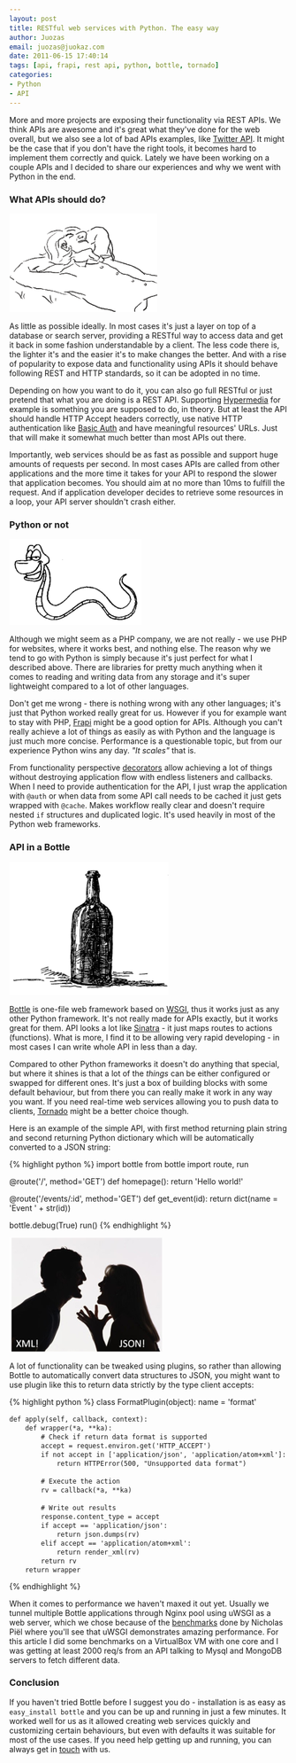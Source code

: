 ```yaml
---
layout: post
title: RESTful web services with Python. The easy way
author: Juozas
email: juozas@juokaz.com
date: 2011-06-15 17:40:14
tags: [api, frapi, rest api, python, bottle, tornado]
categories:
- Python
- API
---
```


More and more projects are exposing their functionality via REST APIs. We think APIs are awesome and it's great what they've done for the web overall, but we also see a lot of bad APIs examples, like [Twitter API](http://dev.twitter.com/doc). It might be the case that if you don't have the right tools, it becomes hard to implement them correctly and quick. Lately we have been working on a couple APIs and I decided to share our experiences and why we went with Python in the end. 

<!--more-->

### What APIs should do?

<div class="alignleft" ><img src="/media/rest.gif" alt="Rest" class="noborder"></div>

As little as possible ideally. In most cases it's just a layer on top of a database or search server, providing a RESTful way to access data and get it back in some fashion understandable by a client. The less code there is, the lighter it's and the easier it's to make changes the better. And with a rise of popularity to expose data and functionality using APIs it should behave following REST and HTTP standards, so it can be adopted in no time. 

Depending on how you want to do it, you can also go full RESTful or just pretend that what you are doing is a REST API. Supporting [Hypermedia](http://en.wikipedia.org/wiki/Hypermedia) for example is something you are supposed to do, in theory. But at least the API should handle HTTP Accept headers correctly, use native HTTP authentication like [Basic Auth](http://en.wikipedia.org/wiki/Basic_access_authentication) and have meaningful resources' URLs. Just that will make it somewhat much better than most APIs out there. 

Importantly, web services should be as fast as possible and support huge amounts of requests per second. In most cases APIs are called from other applications and the more time it takes for your API to respond the slower that application becomes. You should aim at no more than 10ms to fulfill the request. And if application developer decides to retrieve some resources in a loop, your API server shouldn't crash either. 

### Python or not

<div class="alignright" ><img src="/media/snake.gif" alt="Snake" class="noborder"></div>

Although we might seem as a PHP company, we are not really - we use PHP for websites, where it works best, and nothing else. The reason why we tend to go with Python is simply because it's just perfect for what I described above. There are libraries for pretty much anything when it comes to reading and writing data from any storage and it's super lightweight compared to a lot of other languages. 

Don't get me wrong - there is nothing wrong with any other languages; it's just that Python worked really great for us. However if you for example want to stay with PHP, [Frapi](http://getfrapi.com/) might be a good option for APIs. Although you can't really achieve a lot of things as easily as with Python and the language is just much more concise. Performance is a questionable topic, but from our experience Python wins any day. *"It scales"* that is.

From functionality perspective [decorators](http://www.python.org/dev/peps/pep-0318/) allow achieving a lot of things without destroying application flow with endless listeners and callbacks. When I need to provide authentication for the API, I just wrap the application with `@auth` or when data from some API call needs to be cached it just gets wrapped with `@cache`. Makes workflow really clear and doesn't require nested `if` structures and duplicated logic. It's used heavily in most of the Python web frameworks.

### API in a Bottle

<div class="alignleft" ><img src="/media/bottle.gif" alt="Bottle" class="noborder"></div>

[Bottle](http://bottlepy.org/) is one-file web framework based on [WSGI](http://www.wsgi.org/wsgi/), thus it works just as any other Python framework. It's not really made for APIs exactly, but it works great for them. API looks a lot like [Sinatra](http://www.sinatrarb.com/) - it just maps routes to actions (functions). What is more, I find it to be allowing very rapid developing - in most cases I can write whole API in less than a day.

Compared to other Python frameworks it doesn't do anything that special, but where it shines is that a lot of the *things* can be either configured or swapped for different ones. It's just a box of building blocks with some default behaviour, but from there you can really make it work in any way you want. If you need real-time web services allowing you to push data to clients, [Tornado](http://www.tornadoweb.org/) might be a better choice though.

Here is an example of the simple API, with first method returning plain string and second returning Python dictionary which will be automatically converted to a JSON string:

{% highlight python %}
import bottle
from bottle import route, run

@route('/', method='GET')
def homepage():
    return 'Hello world!'
    
@route('/events/:id', method='GET')
def get_event(id):
    return dict(name = 'Event ' + str(id))
   
bottle.debug(True) 
run()
{% endhighlight %}

<div class="alignright" ><img src="/media/xmlvsjson.png" alt="XML vs JSON" class="noborder"></div>

A lot of functionality can be tweaked using plugins, so rather than allowing Bottle to automatically convert data structures to JSON, you might want to use plugin like this to return data strictly by the type client accepts: 

{% highlight python %}
class FormatPlugin(object):
    name = 'format'

    def apply(self, callback, context):
        def wrapper(*a, **ka):
            # Check if return data format is supported
            accept = request.environ.get('HTTP_ACCEPT')
            if not accept in ['application/json', 'application/atom+xml']:
                return HTTPError(500, "Unsupported data format")
            
            # Execute the action    
            rv = callback(*a, **ka)
            
            # Write out results
            response.content_type = accept
            if accept == 'application/json':
                return json.dumps(rv)
            elif accept == 'application/atom+xml':
                return render_xml(rv)
            return rv
        return wrapper
{% endhighlight %}

When it comes to performance we haven't maxed it out yet. Usually we tunnel multiple Bottle applications through Nginx pool using uWSGI as a web server, which we chose because of the [benchmarks](http://nichol.as/benchmark-of-python-web-servers) done by Nicholas Piël where you'll see that uWSGI demonstrates amazing performance. For this article I did some benchmarks on a VirtualBox VM with one core and I was getting at least 2000 req/s from an API talking to Mysql and MongoDB servers to fetch different data.

### Conclusion 

If you haven't tried Bottle before I suggest you do - installation is as easy as `easy_install bottle` and you can be up and running in just a few minutes. It worked well for us as it allowed creating web services quickly and customizing certain behaviours, but even with defaults it was suitable for most of the use cases. If you need help getting up and running, you can always get in [touch](http://webspecies.co.uk/contact) with us.
